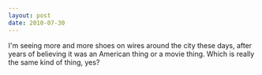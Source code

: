 ```yaml
---
layout: post
date: 2010-07-30
---  
```


I'm seeing more and more shoes on wires around the city these days, after years of believing it was an American thing or a movie thing. Which is really the same kind of thing, yes?
